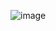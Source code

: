 ![image](https://user-images.githubusercontent.com/44174633/183838193-379dc85d-6843-402a-8815-112cfa304122.png)
